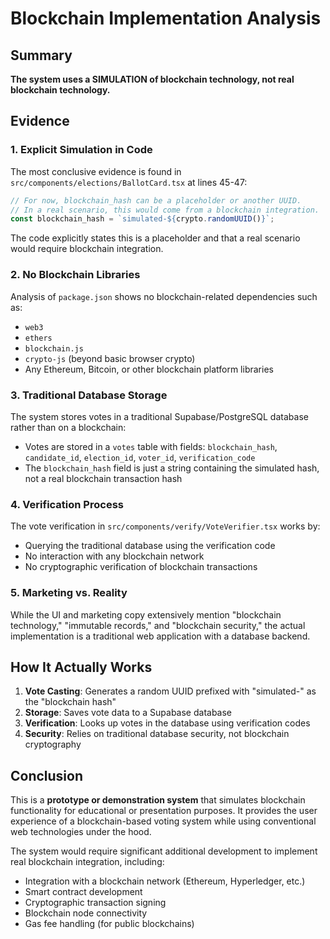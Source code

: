 # Blockchain Implementation Analysis

## Summary

**The system uses a SIMULATION of blockchain technology, not real blockchain technology.**

## Evidence

### 1. **Explicit Simulation in Code**
The most conclusive evidence is found in `src/components/elections/BallotCard.tsx` at lines 45-47:

```typescript
// For now, blockchain_hash can be a placeholder or another UUID.
// In a real scenario, this would come from a blockchain integration.
const blockchain_hash = `simulated-${crypto.randomUUID()}`;
```

The code explicitly states this is a placeholder and that a real scenario would require blockchain integration.

### 2. **No Blockchain Libraries**
Analysis of `package.json` shows no blockchain-related dependencies such as:
- `web3`
- `ethers`
- `blockchain.js`
- `crypto-js` (beyond basic browser crypto)
- Any Ethereum, Bitcoin, or other blockchain platform libraries

### 3. **Traditional Database Storage**
The system stores votes in a traditional Supabase/PostgreSQL database rather than on a blockchain:
- Votes are stored in a `votes` table with fields: `blockchain_hash`, `candidate_id`, `election_id`, `voter_id`, `verification_code`
- The `blockchain_hash` field is just a string containing the simulated hash, not a real blockchain transaction hash

### 4. **Verification Process**
The vote verification in `src/components/verify/VoteVerifier.tsx` works by:
- Querying the traditional database using the verification code
- No interaction with any blockchain network
- No cryptographic verification of blockchain transactions

### 5. **Marketing vs. Reality**
While the UI and marketing copy extensively mention "blockchain technology," "immutable records," and "blockchain security," the actual implementation is a traditional web application with a database backend.

## How It Actually Works

1. **Vote Casting**: Generates a random UUID prefixed with "simulated-" as the "blockchain hash"
2. **Storage**: Saves vote data to a Supabase database
3. **Verification**: Looks up votes in the database using verification codes
4. **Security**: Relies on traditional database security, not blockchain cryptography

## Conclusion

This is a **prototype or demonstration system** that simulates blockchain functionality for educational or presentation purposes. It provides the user experience of a blockchain-based voting system while using conventional web technologies under the hood.

The system would require significant additional development to implement real blockchain integration, including:
- Integration with a blockchain network (Ethereum, Hyperledger, etc.)
- Smart contract development
- Cryptographic transaction signing
- Blockchain node connectivity
- Gas fee handling (for public blockchains)